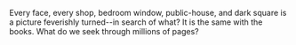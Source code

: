 Every face, every shop, bedroom window, public-house, and
dark square is a picture feverishly turned--in search of what?
It is the same with the books.
What do we seek through millions of pages?